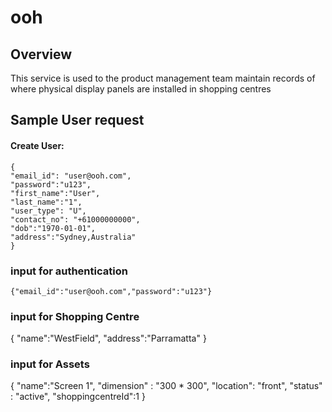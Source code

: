 # ooh

## Overview

This service is used to the product management team maintain records of where physical display panels are installed in shopping centres

## Sample User request

#### Create User:

```
{
"email_id": "user@ooh.com",
"password":"u123",
"first_name":"User",
"last_name":"1",
"user_type": "U",
"contact_no": "+61000000000",
"dob":"1970-01-01",
"address":"Sydney,Australia"
}
```

### input for authentication

```
{"email_id":"user@ooh.com","password":"u123"}

```

### input for Shopping Centre

{
"name":"WestField",
"address":"Parramatta"
}

### input for Assets

{
"name":"Screen 1",
"dimension" : "300 \* 300",
"location": "front",
"status" : "active",
"shoppingcentreId":1
}
